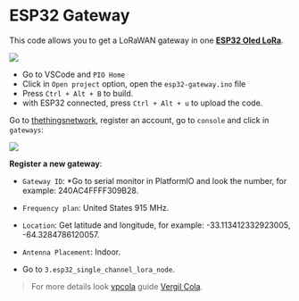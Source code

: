 # ESP32 Gateway

This code allows you to get a LoRaWAN gateway in one **[ESP32 Oled LoRa](http://www.lilygo.cn/prod_view.aspx?TypeId=50003&Id=1137&FId=t3:50003:3)**.

![](https://i.imgur.com/tXObZ6c.jpg)

* Go to VSCode and `PIO Home`
* Click in `Open project` option, open the `esp32-gateway.ino` file
* Press `Ctrl + Alt + B` to build.
* with ESP32 connected, press `Ctrl + Alt + u` to upload the code.

Go to [thethingsnetwork](), register an account, go to `console` and click in `gateways`:

![](https://i.imgur.com/Z3LTCU9.png)

**Register a new gateway**:

* `Gateway ID`: *Go to serial monitor in PlatformIO and look the number, for example: 240AC4FFFF309B28.
* `Frequency plan`: United States 915 MHz.
* `Location`: Get latitude and longitude, for example: -33.113412332923005, -64.3284786120057.
* `Antenna Placement`: Indoor.

* Go to `3.esp32_single_channel_lora_node`.

> For more details look [vpcola](https://github.com/vpcola) guide [Vergil Cola](https://www.youtube.com/channel/UCRk1KlFXVkJXH2IKpdQsW0g).